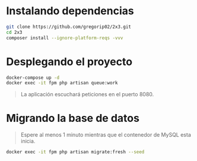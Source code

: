 # Instalando dependencias

```bash
git clone https://github.com/gregorip02/2x3.git
cd 2x3
composer install --ignore-platform-reqs -vvv
```

# Desplegando el proyecto
```bash
docker-compose up -d
docker exec -it fpm php artisan queue:work
```

> La aplicación escuchará peticiones en el puerto 8080.

# Migrando la base de datos

> Espere al menos 1 minuto mientras que el contenedor de MySQL esta inicia.

```bash
docker exec -it fpm php artisan migrate:fresh --seed
```
